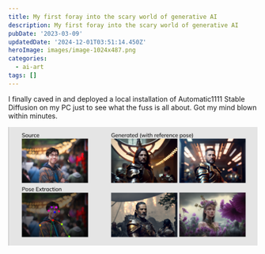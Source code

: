 ```yaml
---
title: My first foray into the scary world of generative AI
description: My first foray into the scary world of generative AI
pubDate: '2023-03-09'
updatedDate: '2024-12-01T03:51:14.450Z'
heroImage: images/image-1024x487.png
categories:
  - ai-art
tags: []
---
```


I finally caved in and deployed a local installation of Automatic1111 Stable Diffusion on my PC just to see what the fuss is all about. Got my mind blown within minutes.

![](images/image-1024x487.png)
